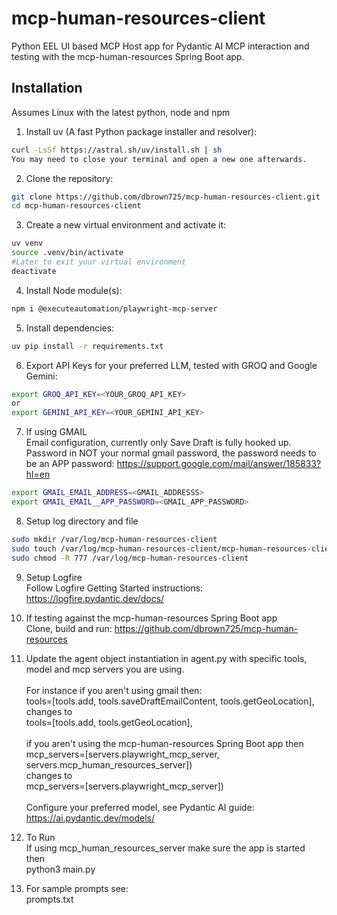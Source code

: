 # mcp-human-resources-client
Python EEL UI based MCP Host app for Pydantic AI MCP interaction and testing with the mcp-human-resources Spring Boot app.

## Installation
Assumes Linux with the latest python, node and npm

1. Install uv (A fast Python package installer and resolver):

```bash
curl -LsSf https://astral.sh/uv/install.sh | sh
You may need to close your terminal and open a new one afterwards.
```

2. Clone the repository:

```bash
git clone https://github.com/dbrown725/mcp-human-resources-client.git
cd mcp-human-resources-client
```

3. Create a new virtual environment and activate it:

```bash
uv venv
source .venv/bin/activate
#Later to exit your virtual environment
deactivate
```
4. Install Node module(s):
```bash
npm i @executeautomation/playwright-mcp-server
```

5. Install dependencies:

```bash
uv pip install -r requirements.txt
```

6. Export API Keys for your preferred LLM, tested with GROQ and Google Gemini:

```bash
export GROQ_API_KEY=<YOUR_GROQ_API_KEY>
or
export GEMINI_API_KEY=<YOUR_GEMINI_API_KEY>
```

7. If using GMAIL<br>
Email configuration, currently only Save Draft is fully hooked up.<br>
Password in NOT your normal gmail password, the password needs to be an APP password: https://support.google.com/mail/answer/185833?hl=en
```bash
export GMAIL_EMAIL_ADDRESS=<GMAIL_ADDRESSS>
export GMAIL_EMAIL__APP_PASSWORD=<GMAIL_APP_PASSWORD>
```

8. Setup log directory and file
```bash
sudo mkdir /var/log/mcp-human-resources-client
sudo touch /var/log/mcp-human-resources-client/mcp-human-resources-client.log
sudo chmod -R 777 /var/log/mcp-human-resources-client
```

9. Setup Logfire<br>
    Follow Logfire Getting Started instructions: https://logfire.pydantic.dev/docs/

10. If testing against the mcp-human-resources Spring Boot app<br>
    Clone, build and run: https://github.com/dbrown725/mcp-human-resources

11. Update the agent object instantiation in agent.py with specific tools, model and mcp servers you are using.<br><br>
    For instance if you aren't using gmail then:<br>
        tools=[tools.add, tools.saveDraftEmailContent, tools.getGeoLocation],<br>
    changes to<br>
        tools=[tools.add, tools.getGeoLocation], <br><br>
    if you aren't using the mcp-human-resources Spring Boot app then<br>
    mcp_servers=[servers.playwright_mcp_server, servers.mcp_human_resources_server])<br>
    changes to<br>
    mcp_servers=[servers.playwright_mcp_server])<br><br>
    Configure your preferred model, see Pydantic AI guide:<br>
    https://ai.pydantic.dev/models/

12. To Run<br>
        If using mcp_human_resources_server make sure the app is started<br>
        then<br>
        python3 main.py

13. For sample prompts see:<br>
        prompts.txt        